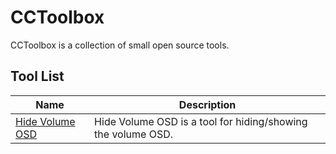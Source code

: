 # CCToolbox

CCToolbox is a collection of small open source tools.

## Tool List

| Name | Description |
| ---- | ----------- |
| [Hide Volume OSD](hide-volume-osd) | Hide Volume OSD is a tool for hiding/showing the volume OSD. |
